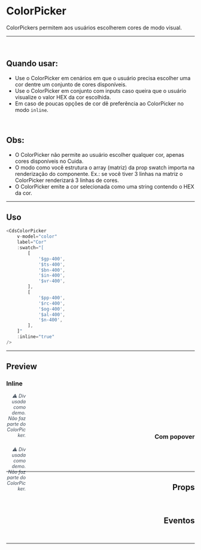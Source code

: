 # ColorPicker

ColorPickers permitem aos usuários escolherem cores de modo visual.

---
<br>

## Quando usar:
- Use o ColorPicker em cenários em que o usuário precisa escolher uma cor dentre um conjunto de cores disponíveis.
- Use o ColorPicker em conjunto com inputs caso queira que o usuário visualize o valor HEX da cor escolhida.
- Em caso de poucas opções de cor dê preferência ao ColorPicker no modo `inline`.

<br>

## Obs:
- O ColorPicker não permite ao usuário escolher qualquer cor, apenas cores disponíveis no Cuida.
- O modo como você estrutura o array (matriz) da prop swatch importa na renderização do componente. Ex.: se você tiver 3 linhas na matriz o ColorPicker renderizará 3 linhas de cores.
- O ColorPicker emite a cor selecionada como uma string contendo o HEX da cor.

---

## Uso

```js
<CdsColorPicker
	v-model="color"
	label="Cor"
	:swatch="[
		[
			'$gp-400',
			'$ts-400',
			'$bn-400',
			'$in-400',
			'$vr-400',
		],
		[
			'$pp-400',
			'$rc-400',
			'$og-400',
			'$al-400',
			'$n-400',
		],
	]"
	:inline="true"
/>
```

---

## Preview

### Inline

<PreviewContainer>
	<CdsFlexbox justify="space-between" align="end" style="width: 550px">
		<div>
			<CdsColorPicker
				v-bind="argsInline"
				v-on="internalEvents"
				@update:modelValue="(value) => argsInline.modelValue = value"
			/>
		</div>
		<div>
			<div style="height: 52px; width: 52px; border-radius: 8px" :style="{background: argsInline.modelValue}"/>
			<i style="margin-top: 1px; font-size: 12.5px; color: #3b4754">⚠️ Div usada como demo. Não faz parte do ColorPicker.</i>
		</div>
	</CdsFlexbox>
	<LogBuilder ref="logBuilderRef" :events />
</PreviewContainer>

<PlaygroundBuilder
	:args="argsInline"
	:component="ColorPicker"
/>

<br>

### Com popover

<PreviewContainer>
	<CdsFlexbox justify="space-between" align="end" style="width: 550px">
		<div>
			<CdsColorPicker
				v-bind="argsWithPopover"
				v-on="internalEvents"
				@update:modelValue="(value) => argsWithPopover.modelValue = value"
			/>
		</div>
		<div>
			<div style="height: 52px; width: 52px; border-radius: 8px" :style="{background: argsWithPopover.modelValue}"/>
			<i style="margin-top: 1px; font-size: 12.5px; color: #3b4754">⚠️ Div usada como demo. Não faz parte do ColorPicker.</i>
		</div>
	</CdsFlexbox>
	<LogBuilder ref="logBuilderRef" :events />
</PreviewContainer>

<PlaygroundBuilder
	:args="argsWithPopover"
	component="CdsColorPicker"
/>

---

## Props

<APITable
	name="CdsColorPicker"
	section="props"
/>
<br>

## Eventos

<APITable
	name="CdsColorPicker"
	section="events"
/>
<br>

---

<script setup>
import { ref, useTemplateRef, onMounted } from 'vue';
import CdsColorPicker from '@/components/ColorPicker.vue';

const logBuilder = useTemplateRef('logBuilderRef');

const events = [
	'update:modelValue',
	'update:colorVariant'
];

const internalEvents = ref({});

const swatchInline = [
	[
		'$gp-400',
		'$ts-400',
		'$bn-400',
		'$in-400',
		'$vr-400',
	],
	[
		'$pp-400',
		'$rc-400',
		'$og-400',
		'$al-400',
		'$n-400',
	],
];

const swatchWithPopover = [
	['$gp-200', '$gp-300', '$gp-400', '$gp-500'],
	['$ts-200', '$ts-300', '$ts-400', '$ts-500'],
	['$bn-200', '$bn-300', '$bn-400', '$bn-500'],
	['$in-200', '$in-300', '$in-400', '$in-500'],
	['$vr-200', '$vr-300', '$vr-400', '$vr-500'],
	['$pp-200', '$pp-300', '$pp-400', '$pp-500'],
	['$rc-200', '$rc-300', '$rc-400', '$rc-500'],
	['$og-200', '$og-300', '$og-400', '$og-500'],
	['$al-200', '$al-300', '$al-400', '$al-500'],
	['$n-10', '$n-40', '$n-300', '$n-600'],
];

const argsInline = ref({
	swatch: swatchInline,
	inline: true,
	label: "Cor",
	modelValue: '#2AC092',
});

const argsWithPopover = ref({
	swatch: swatchWithPopover,
	popoverHeight: 190,
	modelValue: '#2AC092',
});

onMounted(() => {
	internalEvents.value = logBuilder.value.createEventListeners();
});
</script>
